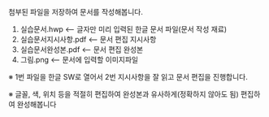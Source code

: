 첨부된 파일을 저장하여 문서를 작성해봅니다. 

1. 실습문서.hwp            <-- 글자만 미리 입력된 한글 문서 파일(문서 작성 재료)
2. 실습문서지시사항.pdf     <-- 문서 편집 지시사항 
3. 실습문서완성본.pdf       <-- 문서 편집 완성본
4. 그림.png                <-- 문서에 입력할 이미지파일 

※ 1번 파일을 한글 SW로 열어서 2번 지시사항을 잘 읽고 문서 편집을 진행합니다. 

※ 글꼴, 색, 위치 등을 적절히 편집하여 완성본과 유사하게(정확하지 않아도 됨)
    편집하여 완성해봅니다
